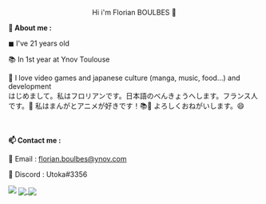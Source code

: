 <p align = "center">Hi i'm Florian BOULBES 👋</p>

<b>📌 About me :</b>

◼ I've 21 years old

📚 In 1st year at Ynov Toulouse

💖 I love video games and japanese culture (manga, music, food...) and development
</br>
はじめまして。私はフロリアンです。日本語のべんきょうへします。フランス人です。🧑
私はまんがとアニメが好きです！📚🎥
よろしくおねがいします。😄

</br>

<b>📫 Contact me :</b>

📧 Email : florian.boulbes@ynov.com

💬 Discord : Utoka#3356


<img src="https://media1.giphy.com/media/xUNd9YbZxUobLqOKhW/giphy.gif?cid=ecf05e475dbxd6flmbgpelv8pxxpt3q9e2k1ntk10sv6tiw2&rid=giphy.gif&ct=g">

<a href="https://github.com/anuraghazra/github-readme-stats">
  <img align="center" src="https://github-readme-stats.vercel.app/api?username=UtokaSan&theme=omni" />
</a>

<a href="https://github.com/anuraghazra/github-readme-stats">
  <img align="center" src="https://github-readme-stats.vercel.app/api/top-langs/?username=UtokaSan&langs_count=8&theme=omni" />
</a>
